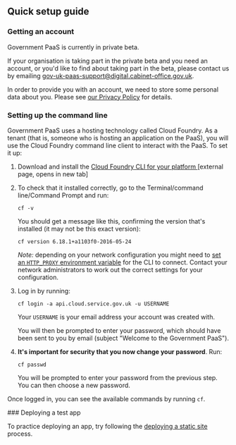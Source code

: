 ## Quick setup guide

### Getting an account

Government PaaS is currently in private beta.

If your organisation is taking part in the private beta and you need an account, or you'd like to find about taking part in the beta, please contact us by emailing [gov-uk-paas-support@digital.cabinet-office.gov.uk](mailto:gov-uk-paas-support@digital.cabinet-office.gov.uk).

In order to provide you with an account, we need to store some personal data about you. Please see [our Privacy Policy](/govuk_documentation_prototype/#privacy-policy) for details.

### Setting up the command line

Government PaaS uses a hosting technology called Cloud Foundry. As a tenant (that is, someone who is hosting an application on the PaaS), you will use the Cloud Foundry command line client to interact with the PaaS. To set it up:

1. Download and install the <a href="https://github.com/cloudfoundry/cli#downloads" target="blank">Cloud Foundry CLI for your platform </a> [external page, opens in new tab]
2. To check that it installed correctly, go to the Terminal/command line/Command Prompt and run:

    ```
    cf -v
    ```

    You should get a message like this, confirming the version that's installed (it may not be this exact version):

    ```
    cf version 6.18.1+a1103f0-2016-05-24
    ```

    *Note:* depending on your network configuration you might need to [set an ```HTTP_PROXY``` environment variable](https://docs.cloudfoundry.org/cf-cli/http-proxy.html) for the CLI to connect. Contact your network administrators to work out the correct settings for your configuration.  

3. Log in by running:

    ```
    cf login -a api.cloud.service.gov.uk -u USERNAME
    ```

    Your `USERNAME` is your email address your account was created with.

    You will then be prompted to enter your password, which should have been sent to you by email (subject "Welcome to the Government PaaS").

4. **It's important for security that you now change your password**. Run:

     ``cf passwd``

    You will be prompted to enter your password from the previous step. You can then choose a new password.

Once logged in, you can see the available commands by running ```cf```.


### Deploying a test app

To practice deploying an app, try following the [deploying a static site](/govuk_documentation_prototype/#deploying-a-static-site) process.




